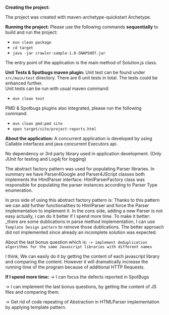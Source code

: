 
**Creating the project:**

The project was created with maven-archetype-quickstart Archetype.


**Running the project:**
Please use the following commands **sequentially** to build and run the project:

- `mvn clean package`
- `cd target`
- `java -jar crawler-sample-1.0-SNAPSHOT.jar`

The entry point of the application is the main method of Solution.js class.

**Unit Tests & Spotbugs maven plugin:**
Unit test can be found under ``src/main/test`` directory. There are 6 unit tests in total. 
The tests could be enhanced further.  
Unit tests can be run with usual maven command:
- `mvn clean test`

PMD & Spotbugs plugins also integrated, please run the following command:
- `mvn clean pmd:pmd site`  
- `open target/site/project-reports.html`


**About the application:**
A concurrent application is developed by using Callable interfaces and java concurrent Executors api.

No dependency or 3rd party library used in application development. (Only JUnit for testing and Log4j for logging)

The abstract factory pattern was used for populating Parser libraries.
In summary we have Parser4Google and Parser4JScript classes both implements the HtmlParser interface.
HtmlParserFactory class was responsible for populating the parser instances according to Parser Type enumeration.

In pros side of using this abstract factory pattern is: 
Thanks to this pattern we can add further functionalities to HtmlParser and force the Parser implementation to implement it. 
In the cons side, adding a new Parser is not easy actually, i can do it better if I spend more time.
To make it better: 
_there are some dublications in parse method implementation,  I can  use ``Template Design pattern`` to remove those dublications.
The better approach did not implemented since already an incomplete solution was expected. 


About the last bonus question which is:
``-> implement deduplication algorithms for the same Javascript libraries with different names``

I think, We can easily do it by getting the content of each javascript library and comparing the content.
However it will dramatically increase the running time of the program because of additional HTTP Requests.

**If I spend more time:**
-> I can focus the defects reported in SpotBugs

-> I can implement the last bonus questions, by getting the content of JS files and comparing them.

-> Get rid of code repeating of Abstraction in HTMLParser implementation by applying template pattern.



  